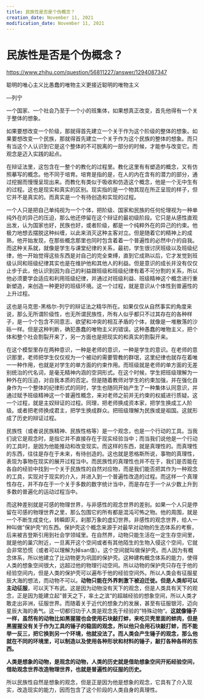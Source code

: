 ```yaml
---
title: 民族性是否是个伪概念？
creation_date: November 11, 2021
modification_date: November 11, 2021
---
```



# 民族性是否是个伪概念？

https://www.zhihu.com/question/56811227/answer/1294087347

聪明的唯心主义比愚蠢的唯物主义更接近聪明的唯物主义

—列宁

一个国家、一个社会乃至于一个小的班集体，如果想真正改变，首先他得有一个关于整体的想象。

如果要想改变一个阶级，那就得首先建立一个关于作为这个阶级的整体的想象。如果要想改变一个民族，那就得首先建立一个关于作为这个民族的整体的想象。而只有当这个人认识到它是这个整体的不可脱离的一部分的时候，才能参与改变它。而观念是迈入实践的起点。

在辩证法里，这包含在一整个的教化的过程里。教化这里有有塑造的概念，又有仿照摹写的概念。他不同于培育。培育是指的是，在人的内在含有的潜力的部分，通过挖掘而慢慢呈现出来。而教化有类似于吸收和仿造这个概念，他是一个无中生有的过程。这也是现实和真实的区别。现实指的是一个物其现在所正呈现的样子，但它并不是真实的。而真实是一个有待创造和实现的过程。

一个人只是把自己单纯视为一个个体，把阶级、国家和民族的任何伦理视为一种单纯外在的异己的压迫，那么他还停留在这个辩证的最初级阶段。它只是从感性直观出发，认为国家也好，民族也好，或者阶级，都是一个纯粹外在的异己的约束。他极力地想去摆脱这种纠缠，以此来消灭这种主客对立。但是随着它的精神上的成熟，他开始发现，在那些概念那里也同时包含着着一个普遍性的必然中介的自我。而这种关系就，就像是学生与课堂纪律的关系，最初，学生很讨厌班级以及班级纪律，他一开始觉得这些东西是对自己的完全束缚，直到它成熟以后，它才发觉到班级认同和班级纪律其实也是在维护他和其他人的利益。但是意识的成长并没有仅仅止步于此，他认识到因为自己的利益跟班级和班级纪律有着不可分割的关系，所以他必须要学会适应和利用班级纪律，并通过对班级利益、班级精神这个概念进行重新塑造，来创造一种更好的班级环境。这一个过程，就是意识从个体性到普遍性的上升过程。

这也是马克思-黑格尔-列宁的辩证法之精华所在。如果仅仅从自然事实的角度来说，那么无所谓阶级性，也无所谓民族性，所有人似乎都只不过其存在的各种样子，是一个个包含不同意志、欲望和冲突的相互矛盾的个体，就像是一堆散落的沙砾一样。但是这种判断，确犯愚蠢的唯物主义的错误。这种愚蠢的唯物主义，把个体和整个社会割裂开来了，另一方面也是把现实的和真实的割裂开来。

在这个模型里存在两种意识，一种是老师的意识，一种是学生的意识。在老师的意识那里，老师把学生仅仅视为一个被动的需要管教的群氓，这里纪律也就存在着唯一一种作用，也就是对学生的单方面的约束作用。而班级就是老师的单方面的无差别统治的代名词，是毫无精神内涵的空洞形式。在这个时候，学生把班级理解为一种外在的压迫，对自我本质的否定。但是随着教师对学生的约束加强，并在强化自身作为一个整体的纪律形式的同时，学生也随同开始产生了一种集体认同意识，并通过赋予班级精神这一个普遍性概念，来对老师之前并无约束的权威进行质疑。这一个过程，就是主奴辩证的过程。同理，把老师换成资本家，把学生换成工人阶级。或者把老师换成君主，把学生换成群众。把班级理解为民族或是祖国。这就形成了历史的辩证过程。

民族性（或者说民族精神、民族性格等）是一个观念，也是一个行动的工具。当我们说它是观念时，是指它并不直接存在于现实经验当中；而当我们说他是一个行动的工具时，是因为他能推动和改变现实。而这样的东西，就是真理性的。而真理性的东西，往往是存在于未来，有待创造的。这也就是恩格斯所说，事物的真理性，表现为事物在现实的展开过程当中。而民族性的真理性也并不在于，我们是否能在各自的经验中找到一个关于民族性的自然对应物，而是我们能否把其作为一种观念的工具，实现对于现实的介入，并进入到一个普遍性改造的过程。而这样一个真理性存在，并不存在于一个关于多数的数字统计当中，而是存在于一个从少数上升到多数的普遍化的运动过程当中。

而这种差别就是可感的物理世界，与非感性的观念世界的差别。如果一个人只是停留在可感的物理世界之里，那么包围它的所有都是混沌可怖之物。他的周围，就是一个不断生成变化，转瞬即灭，刹那万象的虚幻世界。非感性的观念世界，给人一种叫做”保护壳“的东西。保护壳这个概念来源于对最早对动物的生态体系的考察，后来被吉登斯引用到社会学领域里。在自然界，动物只能生活在一定生存空间里，就是他的巢穴附近，一旦离开这个空间或者有其他陌生的生物入侵这个空间，它就会非常恐慌（或者可以理解为掉san值）。这个空间就叫做保护壳。而人因为有概念体系，所以他建立了比动物更为巩固的保护壳。这种建构概念体系的能力，使得人类的想象空间很大，远超过他的物理行动空间。所以动物的保护壳只存在于他的经验空间内，但是人类的保护壳可以遍布于他的经验空间外。所以人类会有征服星辰大海的想法，而动物不可以。**动物只能在外界刺激下被迫迁徙。但是人类却可以主动征服**，可以天下布武。这是因为动物没有天下的观念，但是人类具有天下的观念，正是因为能建立起”普天之下，率土之滨“的超越经验的想象空间，所以人类才敢走出非洲，征服世界。而随着关于近代的想象力的发展，甚至有征服银河，迈向星辰大海的勇气。这一切都归功于人类是观念先于经验的”特殊动物“。**这就像锤子一样，虽然有的动物比如黑猩猩也会使用石块敲打蚌，来吃贝壳里面的蚌肉，但是黑猩猩没有关于作为工具的锤子的稳固的观念，所以他只会用石块敲打蚌，而不能举一反三，把它换到另一个环境，他就没法了。而人类会产生锤子的观念，那么他就在不同的环境里，可以制造以及使用各种形状和材料的锤子，敲打各种各样的东西。**

**人类是想象的动物，是观念的动物，人类的历史就是借助想象空间开拓经验空间，借助观念世界改造物理世界，也就是普遍性的征服的历史。**

所以民族性自然是想象的观念，但是正是因为他是想象的观念，它具有了介入现实，改造现实的能力，因而包含了这个阶段的人类自身的真理性。

